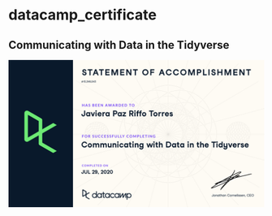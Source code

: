 # datacamp_certificate

## Communicating with Data in the Tidyverse

![](https://github.com/jariffo/datacamp_certificate/blob/main/certificate-Communicating_with_Data_in_the_Tidyverse.png)

